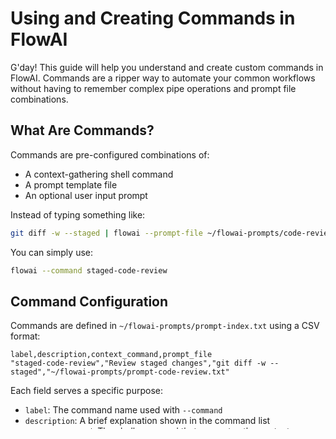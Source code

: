 # Using and Creating Commands in FlowAI

G'day! This guide will help you understand and create custom commands in FlowAI. Commands are a ripper way to automate your common workflows without having to remember complex pipe operations and prompt file combinations.

## What Are Commands?

Commands are pre-configured combinations of:
- A context-gathering shell command
- A prompt template file
- An optional user input prompt

Instead of typing something like:
```bash
git diff -w --staged | flowai --prompt-file ~/flowai-prompts/code-review.txt "Review these changes"
```

You can simply use:
```bash
flowai --command staged-code-review
```

## Command Configuration

Commands are defined in `~/flowai-prompts/prompt-index.txt` using a CSV format:
```csv
label,description,context_command,prompt_file
"staged-code-review","Review staged changes","git diff -w --staged","~/flowai-prompts/prompt-code-review.txt"
```

Each field serves a specific purpose:
- `label`: The command name used with `--command`
- `description`: A brief explanation shown in the command list
- `context_command`: The shell command that generates the context
- `prompt_file`: The prompt template to use

## Interactive Input

Commands can prompt for user input using square brackets in the `context_command`:
```csv
"blame-lines","Find who changed specific lines","git blame -L [Enter line range (e.g. 10,20)] [Enter file path]","~/flowai-prompts/blame-analysis.txt"
```

When running this command, FlowAI will:
1. Ask for the line range
2. Ask for the file path
3. Replace the bracketed text with user input
4. Run the resulting command

## Command Ideas

Here are some ripper ideas for custom commands:

### 1. Git Workflows
- `branch-summary`: Show what's been done in the current branch
  ```csv
  "branch-summary","Summarize branch changes","git log main..HEAD","~/flowai-prompts/branch-summary.txt"
  ```

- `commit-suggest`: Suggest commit message for staged changes
  ```csv
  "commit-suggest","Generate commit message","git diff --staged","~/flowai-prompts/commit-message.txt"
  ```

### 2. Code Analysis
- `complexity-check`: Analyze function complexity
  ```csv
  "complexity-check","Check code complexity","cat [Enter file path]","~/flowai-prompts/complexity-analysis.txt"
  ```

- `docstring-gen`: Generate Python docstrings
  ```csv
  "docstring-gen","Generate docstrings","cat [Enter Python file]","~/flowai-prompts/docstring-generator.txt"
  ```

### 3. Project Management
- `issue-template`: Create issue templates
  ```csv
  "issue-template","Generate issue description","echo [Describe the issue]","~/flowai-prompts/issue-template.txt"
  ```

- `sprint-summary`: Summarize sprint commits
  ```csv
  "sprint-summary","Create sprint summary","git log --since='[Days ago (e.g. 14)]' --oneline","~/flowai-prompts/sprint-summary.txt"
  ```

### 4. Documentation
- `api-docs`: Generate API documentation
  ```csv
  "api-docs","Create API docs","cat [Enter API file path]","~/flowai-prompts/api-documentation.txt"
  ```

- `changelog`: Generate changelog from commits
  ```csv
  "changelog","Create changelog","git log [Enter version range (e.g. v1.0.0..v1.1.0)]","~/flowai-prompts/changelog.txt"
  ```

### 5. Code Review
- `security-review`: Check for security issues
  ```csv
  "security-review","Review security","git diff [Enter branch/commit]","~/flowai-prompts/security-review.txt"
  ```

- `performance-check`: Analyze performance implications
  ```csv
  "performance-check","Check performance","git diff [Enter branch/commit]","~/flowai-prompts/performance-analysis.txt"
  ```

### 6. Testing
- `test-generator`: Generate unit tests
  ```csv
  "test-generator","Create unit tests","cat [Enter source file]","~/flowai-prompts/test-generator.txt"
  ```

- `test-coverage`: Analyze test coverage gaps
  ```csv
  "test-coverage","Find coverage gaps","coverage report","~/flowai-prompts/coverage-analysis.txt"
  ```

## Tips for Creating Commands

1. **Keep It Simple**
   - Start with common tasks you do frequently
   - Use descriptive command names
   - Keep descriptions clear and concise

2. **Smart Prompting**
   - Use brackets for required user input
   - Make prompt text descriptive
   - Include examples in the prompt text

3. **Context is Key**
   - Ensure context commands provide enough information
   - Consider using multiple commands with pipes
   - Test commands with different inputs

4. **Reusability**
   - Make commands generic enough to reuse
   - Use parameters for flexibility
   - Document any requirements

## Example Usage

Here's how to use some of the commands above:

```bash
# Generate docstrings for a Python file
flowai --command docstring-gen
# When prompted: Enter Python file: src/main.py

# Create a sprint summary
flowai --command sprint-summary
# When prompted: Days ago (e.g. 14): 7

# Analyze security implications of changes
flowai --command security-review
# When prompted: Enter branch/commit: feature/new-auth
```

Remember, you can always list available commands with:
```bash
flowai --command list
```

Or get details about a specific command with:
```bash
flowai --command help [command-name]
``` 